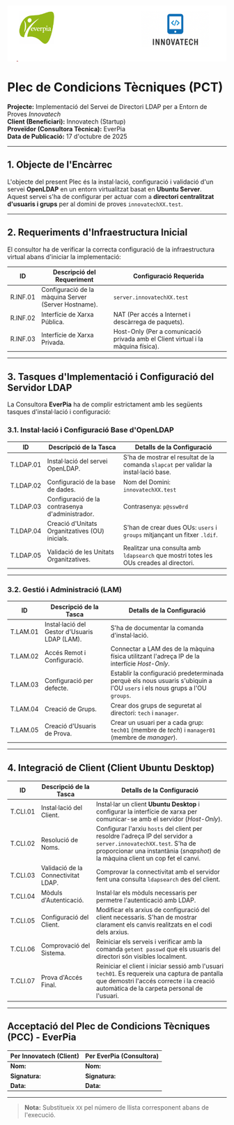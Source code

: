 
![captura1](img/capt1.png)


# **Plec de Condicions Tècniques (PCT)**

**Projecte:** Implementació del Servei de Directori LDAP per a Entorn de Proves *Innovatech*  
**Client (Beneficiari):** Innovatech (Startup)  
**Proveïdor (Consultora Tècnica):** EverPia  
**Data de Publicació:** 17 d'octubre de 2025  

---

## **1. Objecte de l'Encàrrec**

L'objecte del present Plec és la instal·lació, configuració i validació d'un servei **OpenLDAP** en un entorn virtualitzat basat en **Ubuntu Server**.  
Aquest servei s'ha de configurar per actuar com a **directori centralitzat d'usuaris i grups** per al domini de proves `innovatechXX.test`.

---

## **2. Requeriments d'Infraestructura Inicial**

El consultor ha de verificar la correcta configuració de la infraestructura virtual abans d'iniciar la implementació:

| **ID** | **Descripció del Requeriment** | **Configuració Requerida** |
|--------|--------------------------------|-----------------------------|
| R.INF.01 | Configuració de la màquina Server (Server Hostname). | `server.innovatechXX.test` |
| R.INF.02 | Interfície de Xarxa Pública. | NAT (Per accés a Internet i descàrrega de paquets). |
| R.INF.03 | Interfície de Xarxa Privada. | Host-Only (Per a comunicació privada amb el Client virtual i la màquina física). |

---

## **3. Tasques d'Implementació i Configuració del Servidor LDAP**

La Consultora **EverPia** ha de complir estrictament amb les següents tasques d'instal·lació i configuració:

### **3.1. Instal·lació i Configuració Base d'OpenLDAP**

| **ID** | **Descripció de la Tasca** | **Detalls de la Configuració** |
|--------|-----------------------------|--------------------------------|
| T.LDAP.01 | Instal·lació del servei OpenLDAP. | S'ha de mostrar el resultat de la comanda `slapcat` per validar la instal·lació base. |
| T.LDAP.02 | Configuració de la base de dades. | Nom del Domini: `innovatechXX.test` |
| T.LDAP.03 | Configuració de la contrasenya d'administrador. | Contrasenya: `p@ssw0rd` |
| T.LDAP.04 | Creació d'Unitats Organitzatives (OU) inicials. | S'han de crear dues OUs: `users` i `groups` mitjançant un fitxer `.ldif`. |
| T.LDAP.05 | Validació de les Unitats Organitzatives. | Realitzar una consulta amb `ldapsearch` que mostri totes les OUs creades al directori. |

---

### **3.2. Gestió i Administració (LAM)**

| **ID** | **Descripció de la Tasca** | **Detalls de la Configuració** |
|--------|-----------------------------|--------------------------------|
| T.LAM.01 | Instal·lació del Gestor d'Usuaris LDAP (LAM). | S'ha de documentar la comanda d'instal·lació. |
| T.LAM.02 | Accés Remot i Configuració. | Connectar a LAM des de la màquina física utilitzant l'adreça IP de la interfície *Host-Only*. |
| T.LAM.03 | Configuració per defecte. | Establir la configuració predeterminada perquè els nous usuaris s'ubiquin a l'OU `users` i els nous grups a l'OU `groups`. |
| T.LAM.04 | Creació de Grups. | Crear dos grups de seguretat al directori: `tech` i `manager`. |
| T.LAM.05 | Creació d'Usuaris de Prova. | Crear un usuari per a cada grup: `tech01` (membre de *tech*) i `manager01` (membre de *manager*). |

---

## **4. Integració de Client (Client Ubuntu Desktop)**

| **ID** | **Descripció de la Tasca** | **Detalls de la Configuració** |
|--------|-----------------------------|--------------------------------|
| T.CLI.01 | Instal·lació del Client. | Instal·lar un client **Ubuntu Desktop** i configurar la interfície de xarxa per comunicar-se amb el servidor (*Host-Only*). |
| T.CLI.02 | Resolució de Noms. | Configurar l'arxiu `hosts` del client per resoldre l'adreça IP del servidor a `server.innovatechXX.test`. S'ha de proporcionar una instantània (*snapshot*) de la màquina client un cop fet el canvi. |
| T.CLI.03 | Validació de la Connectivitat LDAP. | Comprovar la connectivitat amb el servidor fent una consulta `ldapsearch` des del client. |
| T.CLI.04 | Mòduls d'Autenticació. | Instal·lar els mòduls necessaris per permetre l'autenticació amb LDAP. |
| T.CLI.05 | Configuració del Client. | Modificar els arxius de configuració del client necessaris. S'han de mostrar clarament els canvis realitzats en el codi dels arxius. |
| T.CLI.06 | Comprovació del Sistema. | Reiniciar els serveis i verificar amb la comanda `getent passwd` que els usuaris del directori són visibles localment. |
| T.CLI.07 | Prova d'Accés Final. | Reiniciar el client i iniciar sessió amb l'usuari `tech01`. Es requereix una captura de pantalla que demostri l'accés correcte i la creació automàtica de la carpeta personal de l'usuari. |

---

## **Acceptació del Plec de Condicions Tècniques (PCC) - EverPia**

| Per Innovatech (Client) | Per EverPia (Consultora) |
|--------------------------|---------------------------|
| **Nom:** | **Nom:** |
| **Signatura:** | **Signatura:** |
| **Data:** | **Data:** |

---

> **Nota:** Substitueix `XX` pel número de llista corresponent abans de l'execució.

